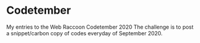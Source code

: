 # Codetember
My entries to the Web Raccoon Codetember 2020
The challenge is to post a snippet/carbon copy of codes everyday of September 2020.
